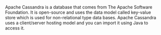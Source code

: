 Apache Cassandra is a database that comes from The Apache Software Foundation.
It is open-source and uses the data model called key-value store which is used for non-relational type data bases. 
Apache Cassandra uses a client/server hosting model and you can import it using Java to access it.
